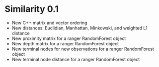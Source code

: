 # Similarity 0.1

+ New C++ matrix and vector ordering
+ New distances: Euclidian, Manhattan, Minkowski, and weighted L1 distance
+ New proximity matrix for a ranger RandomForest object
+ New depth matrix for a ranger RandomForest object
+ New terminal nodes for new observations for a ranger RandomForest object
+ New terminal node distance for a ranger RandomForest object

